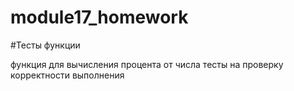 # module17_homework

#Тесты функции

функция для вычисления процента от числа
тесты на проверку корректности выполнения
 
